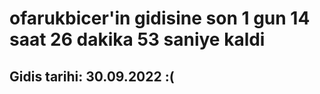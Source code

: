# ofarukbicer'in gidisine son 1 gun 14 saat 26 dakika 53 saniye kaldi

## Gidis tarihi: 30.09.2022 :(